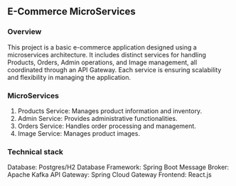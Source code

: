 ## E-Commerce MicroServices

### Overview

This project is a basic e-commerce application designed using a microservices architecture. It includes distinct services for handling Products, Orders, Admin operations, and Image management, all coordinated through an API Gateway. Each service is ensuring scalability and flexibility in managing the application.

### MicroServices
1. Products Service: Manages product information and inventory.
2. Admin Service: Provides administrative functionalities.
3. Orders Service: Handles order processing and management.
4. Image Service: Manages product images.

### Technical stack
Database: Postgres/H2 Database
Framework: Spring Boot
Message Broker: Apache Kafka
API Gateway: Spring Cloud Gateway
Frontend: React.js



